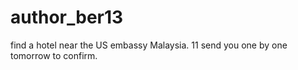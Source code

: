 # author_ber13

find a hotel near the US embassy Malaysia. 11 send you one by one tomorrow to confirm.
